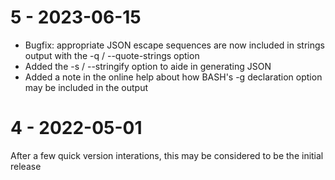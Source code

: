 5 - 2023-06-15
==============

- Bugfix: appropriate JSON escape sequences are now included in strings output with the -q / --quote-strings option
- Added the -s / --stringify option to aide in generating JSON
- Added a note in the online help about how BASH's -g declaration option may be included in the output


4 - 2022-05-01
==============

After a few quick version interations, this may be considered to be the initial release
